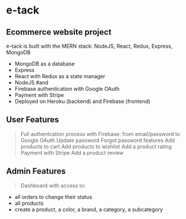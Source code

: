 # e-tack
## Ecommerce website project


e-tack is built with the MERN stack: NodeJS, React, Redux, Express, MongoDB


- MongoDB as a database
- Express
- React with Redux as a state manager
- NodeJS
#and
- Firebase authentication with Google OAuth
- Payment with Stripe
- Deployed on Heroku (backend) and Firebase (frontend)


## User Features

> Full authentcation process with Firebase: from email/password to Google OAuth
> Update password
> Forgot password features 
> Add products to cart
> Add products to wishlist
> Add a product rating
> Payment with Stripe
> Add a product review


## Admin Features

> Dashboard with access to:
- all orders to change their status
- all products
- create a product, a color, a brand, a category, a subcategory

